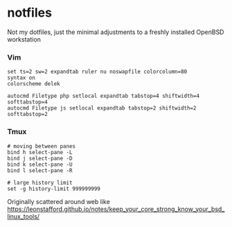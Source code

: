 # notfiles

Not my dotfiles, just the minimal adjustments to a freshly installed OpenBSD workstation

### Vim

```
set ts=2 sw=2 expandtab ruler nu noswapfile colorcolumn=80                      
syntax on                                                                       
colorscheme delek                                                               
                                                                                
autocmd Filetype php setlocal expandtab tabstop=4 shiftwidth=4 softtabstop=4       
autocmd Filetype js setlocal expandtab tabstop=2 shiftwidth=2 softtabstop=2
```

### Tmux

```
# moving between panes
bind h select-pane -L
bind j select-pane -D
bind k select-pane -U
bind l select-pane -R

# large history limit
set -g history-limit 999999999
```


Originally scattered around web like https://leonstafford.github.io/notes/keep_your_core_strong_know_your_bsd_linux_tools/
